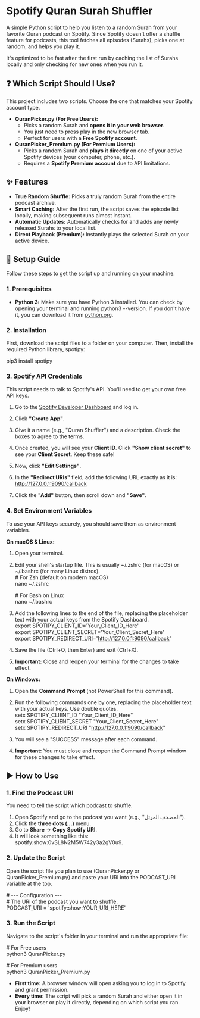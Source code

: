 # **Spotify Quran Surah Shuffler**

A simple Python script to help you listen to a random Surah from your favorite Quran podcast on Spotify. Since Spotify doesn't offer a shuffle feature for podcasts, this tool fetches all episodes (Surahs), picks one at random, and helps you play it.

It's optimized to be fast after the first run by caching the list of Surahs locally and only checking for new ones when you run it.

## **❓ Which Script Should I Use?**

This project includes two scripts. Choose the one that matches your Spotify account type.

* **QuranPicker.py (For Free Users):**  
  * Picks a random Surah and **opens it in your web browser**.  
  * You just need to press play in the new browser tab.  
  * Perfect for users with a **Free Spotify account**.  
* **QuranPicker\_Premium.py (For Premium Users):**  
  * Picks a random Surah and **plays it directly** on one of your active Spotify devices (your computer, phone, etc.).  
  * Requires a **Spotify Premium account** due to API limitations.

## **✨ Features**

* **True Random Shuffle:** Picks a truly random Surah from the entire podcast archive.  
* **Smart Caching:** After the first run, the script saves the episode list locally, making subsequent runs almost instant.  
* **Automatic Updates:** Automatically checks for and adds any newly released Surahs to your local list.  
* **Direct Playback (Premium):** Instantly plays the selected Surah on your active device.

## **🚀 Setup Guide**

Follow these steps to get the script up and running on your machine.

### **1\. Prerequisites**

* **Python 3:** Make sure you have Python 3 installed. You can check by opening your terminal and running python3 \--version. If you don't have it, you can download it from [python.org](https://www.python.org/downloads/).

### **2\. Installation**

First, download the script files to a folder on your computer. Then, install the required Python library, spotipy:

pip3 install spotipy

### **3\. Spotify API Credentials**

This script needs to talk to Spotify's API. You'll need to get your own free API keys.

1. Go to the [Spotify Developer Dashboard](https://developer.spotify.com/dashboard/) and log in.  
2. Click **"Create App"**.  
3. Give it a name (e.g., "Quran Shuffler") and a description. Check the boxes to agree to the terms.  
4. Once created, you will see your **Client ID**. Click **"Show client secret"** to see your **Client Secret**. Keep these safe\!  
5. Now, click **"Edit Settings"**.  
6. In the **"Redirect URIs"** field, add the following URL exactly as it is:  
   http://127.0.0.1:9090/callback

7. Click the **"Add"** button, then scroll down and **"Save"**.

### **4\. Set Environment Variables**

To use your API keys securely, you should save them as environment variables.

**On macOS & Linux:**

1. Open your terminal.  
2. Edit your shell's startup file. This is usually \~/.zshrc (for macOS) or \~/.bashrc (for many Linux distros).  
   \# For Zsh (default on modern macOS)  
   nano \~/.zshrc

   \# For Bash on Linux  
   nano \~/.bashrc

3. Add the following lines to the end of the file, replacing the placeholder text with your actual keys from the Spotify Dashboard.  
   export SPOTIPY\_CLIENT\_ID='Your\_Client\_ID\_Here'  
   export SPOTIPY\_CLIENT\_SECRET='Your\_Client\_Secret\_Here'  
   export SPOTIPY\_REDIRECT\_URI='http://127.0.0.1:9090/callback'

4. Save the file (Ctrl+O, then Enter) and exit (Ctrl+X).  
5. **Important:** Close and reopen your terminal for the changes to take effect.

**On Windows:**

1. Open the **Command Prompt** (not PowerShell for this command).  
2. Run the following commands one by one, replacing the placeholder text with your actual keys. Use double quotes.  
   setx SPOTIPY\_CLIENT\_ID "Your\_Client\_ID\_Here"  
   setx SPOTIPY\_CLIENT\_SECRET "Your\_Client\_Secret\_Here"  
   setx SPOTIPY\_REDIRECT\_URI "http://127.0.0.1:9090/callback"

3. You will see a "SUCCESS" message after each command.  
4. **Important:** You must close and reopen the Command Prompt window for these changes to take effect.

## **▶️ How to Use**

### **1\. Find the Podcast URI**

You need to tell the script which podcast to shuffle.

1. Open Spotify and go to the podcast you want (e.g., "المصحف المرتل").  
2. Click the **three dots (...)** menu.  
3. Go to **Share** \-\> **Copy Spotify URI**.  
4. It will look something like this: spotify:show:0vSL8N2M5W742y3a2gV0u9.

### **2\. Update the Script**

Open the script file you plan to use (QuranPicker.py or QuranPicker\_Premium.py) and paste your URI into the PODCAST\_URI variable at the top.

\# \--- Configuration \---  
\# The URI of the podcast you want to shuffle.  
PODCAST\_URI \= 'spotify:show:YOUR\_URI\_HERE'

### **3\. Run the Script**

Navigate to the script's folder in your terminal and run the appropriate file:

\# For Free users  
python3 QuranPicker.py

\# For Premium users  
python3 QuranPicker\_Premium.py

* **First time:** A browser window will open asking you to log in to Spotify and grant permission.  
* **Every time:** The script will pick a random Surah and either open it in your browser or play it directly, depending on which script you ran. Enjoy\!